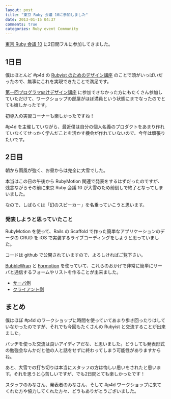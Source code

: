 ```yaml
---
layout: post
title: "東京 Ruby 会議 10に参加しました"
date: 2013-01-15 04:37
comments: true
categories: Ruby event Community
---
```

[東京 Ruby 会議 10](http://tokyo10.rubykaigi.info) に2日間フルに参加してきました。

## 1日目
僕はほとんど #p4d の [Rubyist のためのデザイン講座](http://tokyo10.rubykaigi.info/workshops/p4d) のことで頭がいっぱいだったので、無事にこれを実現できたことで満足です。

[第一回プログラマ向けデザイン講座](http://connpass.com/event/1185/) に参加できなかった方にもたくさん参加していただけて、ワークショップの部屋がほぼ満員という状態にまでなったのでとても嬉しかったです。

初導入の実習コーナーも楽しかったですね！

\#p4d を主催していながら、最近僕は自分の個人名義のプロダクトをあまり作れていなくてせっかく学んだことを活かす機会が作れていないので、今年は頑張りたいです。


## 2日目
朝から雨風が強く、お昼からは完全に大雪でした。

本当はこの日の午後から RubyMotion 関連で発表をするはずだったのですが、残念ながらその前に東京 Ruby 会議 10 が大雪のため前倒しで終了となってしまいました。

なので、しばらくは「幻のスピーカー」を名乗っていこうと思います。

### 発表しようと思っていたこと
RubyMotion を使って、Rails の Scaffold で作った簡単なアプリケーションのデータの CRUD を iOS で実装するライブコーディングをしようと思っていました。

コードは github で公開されていますので、よろしければご覧下さい。

[BubbleWrap](http://bubblewrap.io) と [Formotion](http://clayallsopp.github.com/formotion/) を使っていて、これらのおかげで非常に簡単にサーバと通信するフォームやリストを作ることが出来ました。

- [サーバ側](https://github.com/satococoa/tkrk10_server)
- [クライアント側](https://github.com/satococoa/tkrk10_client)


## まとめ
僕はほぼ #p4d のワークショップに時間を使っていてあまり歩き回ったりはしていなかったのですが、それでも今回もたくさんの Rubyist と交流することが出来ました。

バッヂを使った交流は良いアイディアだな、と思いました。どうしても発表形式の勉強会なんかだと他の人と話をせずに終わってしまう可能性がありますからね。

あと、大雪での打ち切りは本当にスタッフの方は悔しい思いをされたと思います。それを思うと心苦しいですが、でも2日間とても楽しかったです！

スタッフのみなさん、発表者のみなさん、そして #p4d ワークショップに来てくれた方や協力してくれた方々、どうもありがとうございました。
